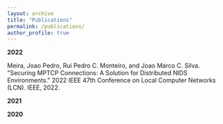 ```yaml
---
layout: archive
title: "Publications"
permalink: /publications/
author_profile: true
---
```


**2022**

Meira, Joao Pedro, Rui Pedro C. Monteiro, and Joao Marco C. Silva. "Securing MPTCP Connections: A Solution for Distributed NIDS Environments." 2022 IEEE 47th Conference on Local Computer Networks (LCN). IEEE, 2022.


**2021**

**2020**